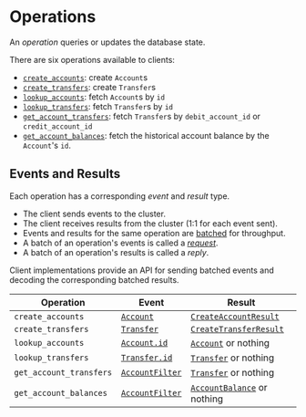 # Operations

An _operation_ queries or updates the database state.

There are six operations available to clients:

- [`create_accounts`](./create_accounts.md): create `Account`s
- [`create_transfers`](./create_transfers.md): create `Transfer`s
- [`lookup_accounts`](./lookup_accounts.md): fetch `Account`s by `id`
- [`lookup_transfers`](./lookup_transfers.md): fetch `Transfer`s by `id`
- [`get_account_transfers`](./get_account_transfers.md): fetch `Transfer`s
by `debit_account_id` or `credit_account_id`
- [`get_account_balances`](./get_account_balances.md): fetch the historical account balance by the `Account`'s `id`.

## Events and Results

Each operation has a corresponding _event_ and _result_ type.

- The client sends events to the cluster.
- The client receives results from the cluster (1:1 for each event sent).
- Events and results for the same operation are
  [batched](../../design/client-requests.md#batching-events) for throughput.
- A batch of an operation's events is called a [_request_](../../design/client-requests.md).
- A batch of an operation's results is called a _reply_.

Client implementations provide an API for sending batched events and decoding the corresponding
batched results.

| Operation               | Event                                                  | Result                                                          |
| ----------------------- | ------------------------------------------------------ | --------------------------------------------------------------- |
| `create_accounts`       | [`Account`](./create_accounts.md#Event)                | [`CreateAccountResult`](./create_accounts.md#Result)            |
| `create_transfers`      | [`Transfer`](./create_transfers.md#Event)              | [`CreateTransferResult`](./create_transfers.md#Result)          |
| `lookup_accounts`       | [`Account.id`](./lookup_accounts.md#Event)             | [`Account`](./lookup_accounts.md#Result) or nothing             |
| `lookup_transfers`      | [`Transfer.id`](./lookup_transfers.md#Event)           | [`Transfer`](./lookup_transfers.md#Result) or nothing           |
| `get_account_transfers` | [`AccountFilter`](./get_account_transfers.md#Event)    | [`Transfer`](./get_account_transfers.md#Result) or nothing      |
| `get_account_balances`  | [`AccountFilter`](./get_account_balances.md#Event)     | [`AccountBalance`](./get_account_balances.md#Result) or nothing |
